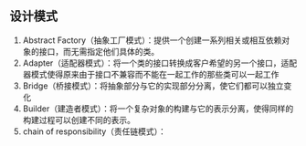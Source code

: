 ## 设计模式

1. Abstract Factory（抽象工厂模式）：提供一个创建一系列相关或相互依赖对象的接口，而无需指定他们具体的类。
2. Adapter（适配器模式）：将一个类的接口转换成客户希望的另一个接口，适配器模式使得原来由于接口不兼容而不能在一起工作的那些类可以一起工作
3. Bridge（桥接模式）：将抽象部分与它的实现部分分离，使它们都可以独立变化
4. Builder（建造者模式）：将一个复杂对象的构建与它的表示分离，使得同样的构建过程可以创建不同的表示。
5. chain of responsibility（责任链模式）：